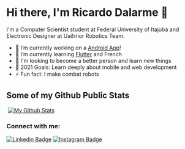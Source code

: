 # Hi there, I'm Ricardo Dalarme 👋



 I'm a Computer Scientist student at Federal University of Itajubá and Electronic Designer at Uai!rrior Robotics Team.

- 🔭 I’m currently working on a [Android App][androidapp]!
- 🌱 I’m currently learning [Flutter][course] and French
- 👯 I'm looking to become a better person and learn new things
- 🥅 2021 Goals: Learn deeply about mobile and web development
- ⚡ Fun fact: I make combat robots

## Some of my Github Public Stats
​
[![My Github Stats](https://github-readme-stats.vercel.app/api?username=ricardodalarme&show_icons=true&title_color=fff&icon_color=79ff97&text_color=9f9f9f&bg_color=151515)](https://github.com/ricardodalarme)

### Connect with me:

[![Linkedin Badge](https://img.shields.io/badge/-LinkedIn-0072b1?style=flat&logo=Linkedin&logoColor=white)](https://www.linkedin.com/in/ricardo-dalarme/ "Connect on LinkedIn")
[![Instagram Badge](https://img.shields.io/badge/-Instagram-%23E4405F?style=flat&logo=Instagram&logoColor=white)](http://instagram.com/ricardodalarme "Contact on Instagram")

[course]: https://www.udemy.com/course/curso-completo-flutter-app-android-ios/
[androidapp]: https://play.google.com/store/apps/details?id=com.lunardevs.virus_informa&hl=pt_BR
